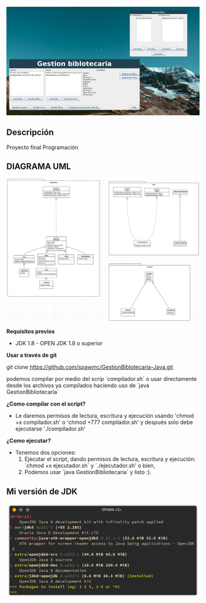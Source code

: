 ![Screenshotprincipal](img/ScreenshotPrincipal.png)

## Descripción

Proyecto final Programación

## DIAGRAMA UML

![DiagramaUML](img/UML.svg)

**Requisitos previos**

- JDK 1.8 - OPEN JDK 1.8 o superior

**Usar a través de git**

git clone https://github.com/spawmc/GestionBiblotecaria-Java.git

 podemos compilar por medio del scrip ´compilador.sh´ o usar directamente desde los archivos ya compilados haciendo uso de ´java GestionBibliotecaria´

**¿Como compilar con el script?**

- Le daremos permisos de lectura, escritura y ejecución usando 'chmod +x compilador.sh' o
'chmod +777 compilador.sh' y después solo debe ejecutarse './compilador.sh'



**¿Como ejecutar?**

- Tenemos dos opciones:
    1. Ejecutar el script, dando permisos de lectura, escritura y ejecución:
     ´chmod +x ejecutador.sh´ y ´./ejecutador.sh' o bien,
    2. Podemos usar ´java GestionBibliotecaria´ y listo :).

## Mi versión de JDK
![Screenshot_JDK](img/VersionJDK.png)
```
